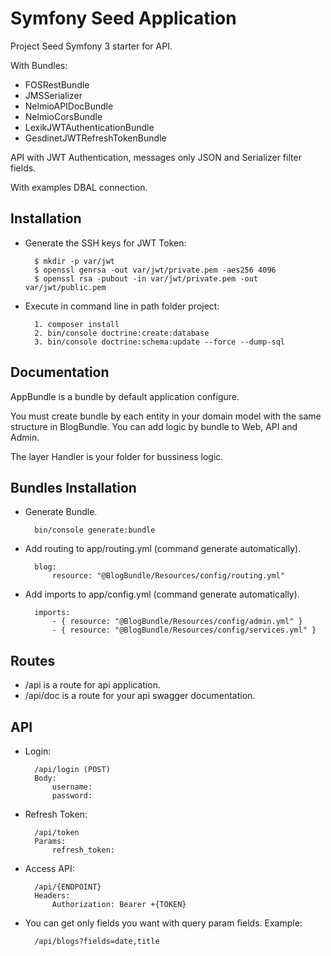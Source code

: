 Symfony Seed Application
=====================

Project Seed Symfony 3 starter for API. 

With Bundles:
- FOSRestBundle
- JMSSerializer
- NelmioAPIDocBundle
- NelmioCorsBundle
- LexikJWTAuthenticationBundle
- GesdinetJWTRefreshTokenBundle

API with JWT Authentication, messages only JSON and Serializer filter fields.

With examples DBAL connection.


Installation
------------

- Generate the SSH keys for JWT Token:

        $ mkdir -p var/jwt 
        $ openssl genrsa -out var/jwt/private.pem -aes256 4096
        $ openssl rsa -pubout -in var/jwt/private.pem -out var/jwt/public.pem

- Execute in command line in path folder project:

        1. composer install
        2. bin/console doctrine:create:database
        3. bin/console doctrine:schema:update --force --dump-sql
   
       
Documentation
-------------

AppBundle is a bundle by default application configure.

You must create bundle by each entity in your domain model with the same structure in BlogBundle. You can add logic by bundle to Web, API and Admin.

The layer Handler is your folder for bussiness logic.

Bundles Installation
-------------

- Generate Bundle.
        
        bin/console generate:bundle

- Add routing to app/routing.yml (command generate automatically).

        blog:
            resource: "@BlogBundle/Resources/config/routing.yml"

- Add imports to app/config.yml (command generate automatically).

        imports:
            - { resource: "@BlogBundle/Resources/config/admin.yml" }
            - { resource: "@BlogBundle/Resources/config/services.yml" }

Routes
-------------

- /api is a route for api application.
- /api/doc is a route for your api swagger documentation.


API
-------------

- Login:
    
        /api/login (POST)
        Body:
            username: 
            password:
            
- Refresh Token:
    
        /api/token
        Params:
            refresh_token: 
            
- Access API:
    
        /api/{ENDPOINT}
        Headers:
            Authorization: Bearer +{TOKEN}
    
- You can get only fields you want with query param fields. Example:

        /api/blogs?fields=date,title